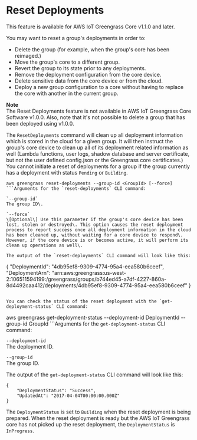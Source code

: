 # Reset Deployments<a name="reset-deployments-scenario"></a>

This feature is available for AWS IoT Greengrass Core v1\.1\.0 and later\.

You may want to reset a group's deployments in order to:
+ Delete the group \(for example, when the group's core has been reimaged\.\)
+ Move the group's core to a different group\.
+ Revert the group to its state prior to any deployments\.
+ Remove the deployment configuration from the core device\.
+ Delete sensitive data from the core device or from the cloud\.
+ Deploy a new group configuration to a core without having to replace the core with another in the current group\.

**Note**  
The Reset Deployments feature is not available in AWS IoT Greengrass Core Software v1\.0\.0\. Also, note that it's not possible to delete a group that has been deployed using v1\.0\.0\.

The `ResetDeployments` command will clean up all deployment information which is stored in the cloud for a given group\. It will then instruct the group's core device to clean up all of its deployment related information as well \(Lambda functions, user logs, shadow database and server certificate, but not the user defined config\.json or the Greengrass core certificates\.\) You cannot initiate a reset of deployments for a group if the group currently has a deployment with status `Pending` or `Building`\.

```
aws greengrass reset-deployments --group-id <GroupId> [--force]
```Arguments for the `reset-deployments` CLI command:

`--group-id`  
The group ID\.

`--force`  
\[Optional\] Use this parameter if the group's core device has been lost, stolen or destroyed\. This option causes the reset deployment process to report success once all deployment information in the cloud has been cleaned up, without waiting for a core device to respond\. However, if the core device is or becomes active, it will perform its clean up operations as well\.

The output of the `reset-deployments` CLI command will look like this:

```
{
    "DeploymentId": "4db95ef8-9309-4774-95a4-eea580b6ceef",
    "DeploymentArn": "arn:aws:greengrass:us-west-2:106511594199:/greengrass/groups/b744ed45-a7df-4227-860a-8d4492caa412/deployments/4db95ef8-9309-4774-95a4-eea580b6ceef"
}
```

You can check the status of the reset deployment with the `get-deployment-status` CLI command:

```
aws greengrass get-deployment-status --deployment-id DeploymentId --group-id GroupId
```Arguments for the `get-deployment-status` CLI command:

`--deployment-id`  
The deployment ID\.

`--group-id`  
The group ID\.

The output of the `get-deployment-status` CLI command will look like this:

```
{
    "DeploymentStatus": "Success",
    "UpdatedAt": "2017-04-04T00:00:00.000Z"
}
```

The `DeploymentStatus` is set to `Building` when the reset deployment is being prepared\. When the reset deployment is ready but the AWS IoT Greengrass core has not picked up the reset deployment, the `DeploymentStatus` is `InProgress`\.